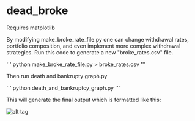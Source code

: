 # dead_broke

Requires matplotlib

By modifying make_broke_rate_file.py one can change withdrawal rates, portfolio composition, and even implement more complex withdrawal strategies. Run this code to generate a new "broke_rates.csv" file.

'''
python make_broke_rate_file.py > broke_rates.csv
'''

Then run death and bankrupty graph.py 

'''
python death_and_bankruptcy_graph.py
'''

This will generate the final output which is formatted like this:

![alt tag](https://raw.githubusercontent.com/maizeman/dead_broke/master/Example_Output.png)

